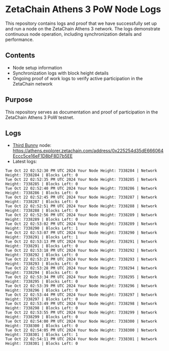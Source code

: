 # ZetaChain Athens 3 PoW Node Logs
This repository contains logs and proof that we have successfully set up and run a node on the ZetaChain Athens 3 network. The logs demonstrate continuous node operation, including synchronization details and performance.

## Contents
- Node setup information
- Synchronization logs with block height details
- Ongoing proof of work logs to verify active participation in the ZetaChain network

## Purpose
This repository serves as documentation and proof of participation in the ZetaChain Athens 3 PoW testnet.

## Logs

- [Third Bunny](https://thirdbunny.xyz/) node: https://athens.explorer.zetachain.com/address/0x225254d35dE666064Eccc5ce16eF1D8bF8D7b5EE
- Latest logs:
```
Tue Oct 22 02:52:30 PM UTC 2024 Your Node Height: 7338284 | Network Height: 7338284 | Blocks Left: 0
Tue Oct 22 02:52:35 PM UTC 2024 Your Node Height: 7338285 | Network Height: 7338285 | Blocks Left: 0
Tue Oct 22 02:52:40 PM UTC 2024 Your Node Height: 7338286 | Network Height: 7338286 | Blocks Left: 0
Tue Oct 22 02:52:45 PM UTC 2024 Your Node Height: 7338287 | Network Height: 7338287 | Blocks Left: 0
Tue Oct 22 02:52:51 PM UTC 2024 Your Node Height: 7338288 | Network Height: 7338288 | Blocks Left: 0
Tue Oct 22 02:52:56 PM UTC 2024 Your Node Height: 7338289 | Network Height: 7338289 | Blocks Left: 0
Tue Oct 22 02:53:02 PM UTC 2024 Your Node Height: 7338289 | Network Height: 7338290 | Blocks Left: 1
Tue Oct 22 02:53:07 PM UTC 2024 Your Node Height: 7338290 | Network Height: 7338291 | Blocks Left: 1
Tue Oct 22 02:53:13 PM UTC 2024 Your Node Height: 7338291 | Network Height: 7338291 | Blocks Left: 0
Tue Oct 22 02:53:18 PM UTC 2024 Your Node Height: 7338292 | Network Height: 7338292 | Blocks Left: 0
Tue Oct 22 02:53:23 PM UTC 2024 Your Node Height: 7338293 | Network Height: 7338293 | Blocks Left: 0
Tue Oct 22 02:53:28 PM UTC 2024 Your Node Height: 7338294 | Network Height: 7338294 | Blocks Left: 0
Tue Oct 22 02:53:34 PM UTC 2024 Your Node Height: 7338295 | Network Height: 7338295 | Blocks Left: 0
Tue Oct 22 02:53:39 PM UTC 2024 Your Node Height: 7338296 | Network Height: 7338296 | Blocks Left: 0
Tue Oct 22 02:53:44 PM UTC 2024 Your Node Height: 7338297 | Network Height: 7338297 | Blocks Left: 0
Tue Oct 22 02:53:49 PM UTC 2024 Your Node Height: 7338298 | Network Height: 7338298 | Blocks Left: 0
Tue Oct 22 02:53:55 PM UTC 2024 Your Node Height: 7338299 | Network Height: 7338299 | Blocks Left: 0
Tue Oct 22 02:54:00 PM UTC 2024 Your Node Height: 7338300 | Network Height: 7338300 | Blocks Left: 0
Tue Oct 22 02:54:05 PM UTC 2024 Your Node Height: 7338300 | Network Height: 7338301 | Blocks Left: 1
Tue Oct 22 02:54:11 PM UTC 2024 Your Node Height: 7338301 | Network Height: 7338301 | Blocks Left: 0
```
